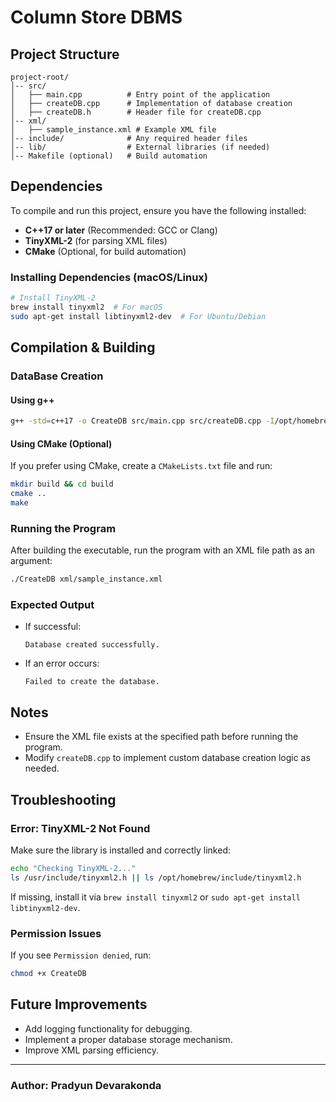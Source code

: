 # Column Store DBMS

## Project Structure
```
project-root/
│-- src/
│   ├── main.cpp          # Entry point of the application
│   ├── createDB.cpp      # Implementation of database creation
│   ├── createDB.h        # Header file for createDB.cpp
│-- xml/
│   ├── sample_instance.xml # Example XML file
│-- include/              # Any required header files
│-- lib/                  # External libraries (if needed)
│-- Makefile (optional)   # Build automation
```

## Dependencies
To compile and run this project, ensure you have the following installed:
- **C++17 or later** (Recommended: GCC or Clang)
- **TinyXML-2** (for parsing XML files)
- **CMake** (Optional, for build automation)

### Installing Dependencies (macOS/Linux)
```sh
# Install TinyXML-2
brew install tinyxml2  # For macOS
sudo apt-get install libtinyxml2-dev  # For Ubuntu/Debian
```

## Compilation & Building

### DataBase Creation

#### Using g++
```sh
g++ -std=c++17 -o CreateDB src/main.cpp src/createDB.cpp -I/opt/homebrew/include -L/opt/homebrew/lib -ltinyxml2
```

#### Using CMake (Optional)
If you prefer using CMake, create a `CMakeLists.txt` file and run:
```sh
mkdir build && cd build
cmake ..
make
```

### Running the Program
After building the executable, run the program with an XML file path as an argument:
```sh
./CreateDB xml/sample_instance.xml
```

### Expected Output
- If successful:
  ```
  Database created successfully.
  ```
- If an error occurs:
  ```
  Failed to create the database.
  ```

## Notes
- Ensure the XML file exists at the specified path before running the program.
- Modify `createDB.cpp` to implement custom database creation logic as needed.

## Troubleshooting
### **Error: TinyXML-2 Not Found**
Make sure the library is installed and correctly linked:
```sh
echo "Checking TinyXML-2..."
ls /usr/include/tinyxml2.h || ls /opt/homebrew/include/tinyxml2.h
```
If missing, install it via `brew install tinyxml2` or `sudo apt-get install libtinyxml2-dev`.

### **Permission Issues**
If you see `Permission denied`, run:
```sh
chmod +x CreateDB
```

## Future Improvements
- Add logging functionality for debugging.
- Implement a proper database storage mechanism.
- Improve XML parsing efficiency.

---
### **Author**: Pradyun Devarakonda

